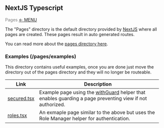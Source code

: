 <h2>NextJS Typescript</h2><span style="color: gray;">Pages</span>
<a href="MAIN.md">&larr; MENU</a>

The "Pages" directory is the default directory provided by [NextJS](http://nextjs.org) where all pages are created. These pages result in auto generated routes.

You can read more about the [pages directory here](https://nextjs.org/docs/basic-features/pages).

### Examples (/pages/examples)

This directory contains useful examples, once you are done just move the directory out of the pages directory and they will no longer be routeable.

<table>
  <thead>
    <tr><th>Link</th><th>Description</th></tr>
  </thead>
  <tbody>
     <tr><td><a href="/src/pages/examples/secured.tsx" >secured.tsx</a></td><td>Example page using the <a href="/src/pages/with/withGuard.tsx">withGuard</a> helper that enables guarding a page preventing view if not authorized.</td></tr>
    <tr><td><a href="/src/pages/examples/roles.tsx" >roles.tsx</a></td><td>An exmaple page similar to the above but uses the Role Manager helper for authentication.</td></tr>
  </tbody>
</table>